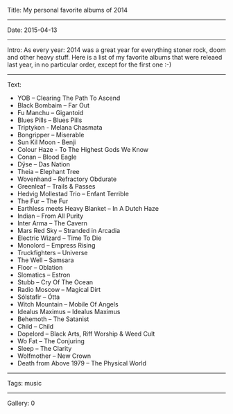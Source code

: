 Title: My personal favorite albums of 2014

----

Date: 2015-04-13

----

Intro: As every year: 2014 was a great year for everything stoner rock, doom and other heavy stuff. Here is a list of my favorite albums that were releaed last year, in no particular order, except for the first one :-)

----

Text: 

- YOB – Clearing The Path To Ascend
- Black Bombaim – Far Out
- Fu Manchu – Gigantoid
- Blues Pills – Blues Pills
- Triptykon - Melana Chasmata
- Bongripper – Miserable
- Sun Kil Moon - Benji
- Colour Haze - To The Highest Gods We Know
- Conan – Blood Eagle
- Dÿse – Das Nation
- Theia – Elephant Tree
- Wovenhand – Refractory Obdurate
- Greenleaf – Trails & Passes
- Hedvig Mollestad Trio – Enfant Terrible
- The Fur – The Fur
- Earthless meets Heavy Blanket – In A Dutch Haze
- Indian – From All Purity
- Inter Arma – The Cavern
- Mars Red Sky – Stranded in Arcadia
- Electric Wizard – Time To Die
- Monolord – Empress Rising
- Truckfighters – Universe
- The Well – Samsara
- Floor – Oblation
- Slomatics – Estron
- Stubb – Cry Of The Ocean
- Radio Moscow – Magical Dirt
- Sólstafir – Ótta
- Witch Mountain – Mobile Of Angels
- Idealus Maximus – Idealus Maximus
- Behemoth – The Satanist
- Child – Child
- Dopelord – Black Arts, Riff Worship & Weed Cult
- Wo Fat – The Conjuring
- Sleep – The Clarity
- Wolfmother – New Crown
- Death from Above 1979 – The Physical World

----

Tags: music

----

Gallery: 0